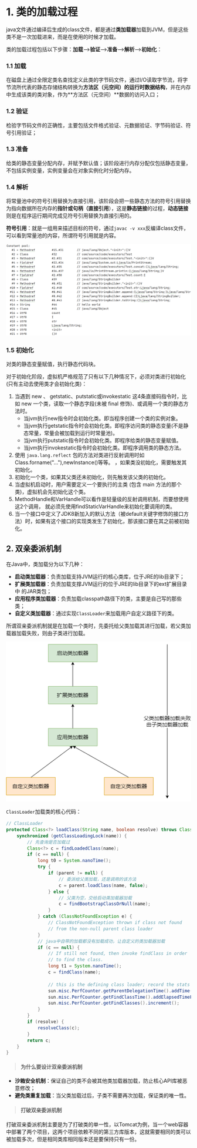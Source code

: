 # 1. 类的加载过程

java文件通过编译后生成的class文件，都是通过**类加载器**加载到JVM，但是这些类不是一次加载进来，而是在使用的时候才加载。

类的加载过程包括以下步骤：**加载**—>**验证**—>**准备**—>**解析**—>**初始化**：

### 1.1 加载

在磁盘上通过全限定类名查找定义此类的字节码文件，通过I/O读取字节流，将字节流所代表的静态存储结构转换为**方法区（元空间）**的**运行时数据结构**，并在内存中生成该类的类对象，作为**方法区（元空间）**数据的访问入口；

### 1.2 验证

检验字节码文件的正确性，主要包括文件格式验证、元数据验证、字节码验证、符号引用验证；

### 1.3 准备

给类的静态变量分配内存，并赋予默认值；该阶段进行内存分配仅包括静态变量，不包括实例变量，实例变量会在对象实例化时分配内存。

### 1.4 解析

将常量池中的符号引用替换为直接引用，该阶段会把一些静态方法的符号引用替换为指向数据所在内存的**指针或句柄（直接引用**），这是**静态链接**的过程，**动态链接**则是在程序运行期间完成见符号引用替换为直接引用的。

**符号引用**：就是一组用来描述目标的符号，通过`javac -v xxx`反编译class文件，可以看到常量池的内容，所谓符号引用就是内容。

![](..\images\jvm\fhyy.png)



### 1.5 初始化

对类的静态变量赋值，执行静态代码块。

对于初始化阶段，虚拟机严格规范了只有以下几种情况下，必须对类进行初始化(只有主动去使用类才会初始化类)：

1. 当遇到 new 、 getstatic、putstatic或invokestatic 这4条直接码指令时，比如 new 一个类，读取一个静态字段(未被 final 修饰)、或调用一个类的静态方法时。
   - 当jvm执行new指令时会初始化类。即当程序创建一个类的实例对象。
   - 当jvm执行getstatic指令时会初始化类。即程序访问类的静态变量(不是静态常量，常量会被加载到运行时常量池)。
   - 当jvm执行putstatic指令时会初始化类。即程序给类的静态变量赋值。
   - 当jvm执行invokestatic指令时会初始化类。即程序调用类的静态方法。
2. 使用 `java.lang.reflect` 包的方法对类进行反射调用时如Class.forname("..."),newInstance()等等。 ，如果类没初始化，需要触发其初始化。
3. 初始化一个类，如果其父类还未初始化，则先触发该父类的初始化。
4. 当虚拟机启动时，用户需要定义一个要执行的主类 (包含 main 方法的那个类)，虚拟机会先初始化这个类。
5. MethodHandle和VarHandle可以看作是轻量级的反射调用机制，而要想使用这2个调用， 就必须先使用findStaticVarHandle来初始化要调用的类。
6. 当一个接口中定义了JDK8新加入的默认方法（被default关键字修饰的接口方法）时，如果有这个接口的实现类发生了初始化，那该接口要在其之前被初始化。





## 2. 双亲委派机制

在Java中，类加载分为以下几种：

- **启动类加载器**：负责加载支持JVM运行的核心类库，位于JRE的lib目录下；
- **扩展类加载器**：负责加载支撑JVM运行的位于JRE的lib目录下的ext扩展目录中 的JAR类包；
- **应用程序类加载器**：负责加载classpath路径下的类，主要是自己写的那些类；
- **自定义类加载器**：通过实现`ClassLoader`来加载用户自定义路径下的类。

所谓双亲委派机制就是在加载一个类时，先委托给父类加载其进行加载，若父类加载器加载失败，则由子类进行加载。

![](..\images\jvm\classloader.png)

`ClassLoader`加载类的核心代码：

```java
// ClassLoader
protected Class<?> loadClass(String name, boolean resolve) throws ClassNotFoundException {
    synchronized (getClassLoadingLock(name)) {
        // 先查询是否加载过
        Class<?> c = findLoadedClass(name);
        if (c == null) {
            long t0 = System.nanoTime();
            try {
                if (parent != null) {
                    // 委派给父类加载，还是调用的该方法
                    c = parent.loadClass(name, false);
                } else {
                    // 父类为空，交给启动类加载器加载
                    c = findBootstrapClassOrNull(name);
                }
            } catch (ClassNotFoundException e) {
                // ClassNotFoundException thrown if class not found
                // from the non-null parent class loader
            }
			// java中自带的加载都没有加载成功，让自定义的类加载器加载
            if (c == null) {
                // If still not found, then invoke findClass in order
                // to find the class.
                long t1 = System.nanoTime();
                c = findClass(name);

                // this is the defining class loader; record the stats
                sun.misc.PerfCounter.getParentDelegationTime().addTime(t1 - t0);
                sun.misc.PerfCounter.getFindClassTime().addElapsedTimeFrom(t1);
                sun.misc.PerfCounter.getFindClasses().increment();
            }
        }
        if (resolve) {
            resolveClass(c);
        }
        return c;
    }
}
```



> #### 为什么要设计双亲委派机制

- **沙箱安全机制**：保证自己的类不会被其他类加载器加载，防止核心API库被恶意修改；
- **避免类重复加载**：当父类加载过后，子类不需要再次加载，保证类的唯一性。



> #### 打破双亲委派机制

打破双亲委派机制主要是为了打破类的单一性，以Tomcat为例，当一个web容器中部署了两个项目，这两个项目依赖不同的第三方库版本，这就需要相同的类可以被加载多次，但是相同类库相同版本还是要保持只有一份。



